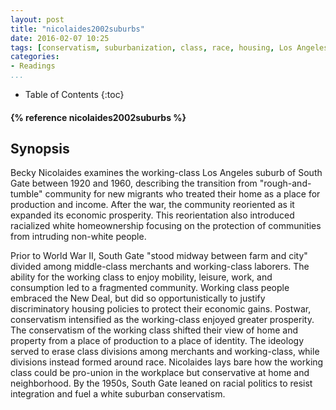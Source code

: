 ```yaml
---
layout: post
title: "nicolaides2002suburbs"
date: 2016-02-07 10:25
tags: [conservatism, suburbanization, class, race, housing, Los Angeles, California, reading notes]
categories: 
- Readings
...
```


* Table of Contents
{:toc}

<h4>{% reference nicolaides2002suburbs  %}</h4>

## Synopsis

Becky Nicolaides examines the working-class Los Angeles suburb of South Gate 
between 1920 and 1960, describing the transition from "rough-and-tumble" 
community for new migrants who treated their home as a place for production 
and income. After the war, the community reoriented as it expanded its 
economic prosperity. This reorientation also introduced racialized white 
homeownership focusing on the protection of communities from intruding 
non-white people.

Prior to World War II, South Gate "stood midway between farm and city" divided 
among middle-class merchants and working-class laborers. The ability for 
the working class to enjoy mobility, leisure, work, and consumption led to a 
fragmented community. Working class people embraced the New Deal, but did so 
opportunistically to justify discriminatory housing policies to protect their 
economic gains. Postwar, conservatism intensified as the working-class enjoyed 
greater prosperity. The conservatism of the working class shifted their view 
of home and property from a place of production to a place of identity. The 
ideology served to erase class divisions among merchants and working-class, 
while divisions instead formed around race. Nicolaides lays bare how the working 
class could be pro-union in the workplace but conservative at home and 
neighborhood. By the 1950s, South Gate leaned on racial politics to resist 
integration and fuel a white suburban conservatism.
